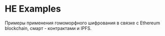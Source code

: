 # HE Examples
Примеры применения гомоморфного шифрования в связке с Ethereum blockchain, смарт - контрактами и IPFS.


